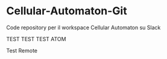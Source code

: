 # Cellular-Automaton-Git
Code repository per il workspace Cellular Automaton su Slack

TEST TEST
TEST ATOM 

Test Remote
